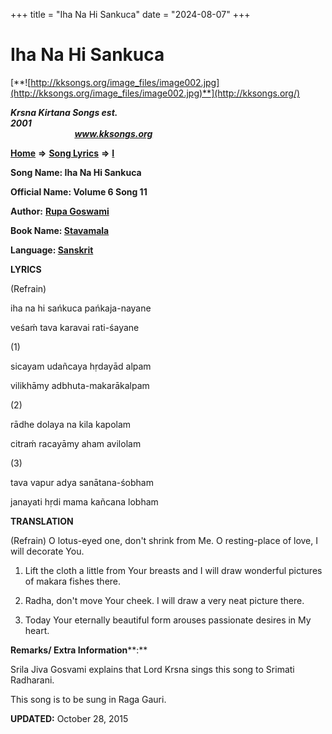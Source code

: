 +++
title = "Iha Na Hi Sankuca"
date = "2024-08-07"
+++

# Iha Na Hi Sankuca
[**![http://kksongs.org/image_files/image002.jpg](http://kksongs.org/image_files/image002.jpg)**](http://kksongs.org/)

**_Krsna Kirtana Songs est. 2001_**                                                                                                                                                 **_www.kksongs.org_**

**[Home](http://kksongs.org/)** **⇒** **[Song Lyrics](http://kksongs.org/lyrics.html)** **⇒** **[I](http://kksongs.org/songs/song_i.html)**

**Song Name: Iha Na Hi Sankuca**

**Official Name: Volume 6 Song 11**

**Author:** [**Rupa Goswami**](http://kksongs.org/authors/list/rupa.html)

**Book Name: [Stavamala](http://kksongs.org/authors/literature/stavamala.html)**

**Language: [Sanskrit](http://kksongs.org/language/list/sanskrit.html)**

**LYRICS**

(Refrain)

iha na hi sańkuca pańkaja-nayane

veśaḿ tava karavai rati-śayane

(1)

sicayam udañcaya hṛdayād alpam

vilikhāmy adbhuta-makarākalpam

(2)

rādhe dolaya na kila kapolam

citraḿ racayāmy aham avilolam

(3)

tava vapur adya sanātana-śobham

janayati hṛdi mama kañcana lobham

**TRANSLATION**

(Refrain) O lotus-eyed one, don't shrink from Me. O resting-place of love, I will decorate You.

1) Lift the cloth a little from Your breasts and I will draw wonderful pictures of makara fishes there.

2) Radha, don't move Your cheek. I will draw a very neat picture there.

3) Today Your eternally beautiful form arouses passionate desires in My heart.

**Remarks/ Extra Information****:**

Srila Jiva Gosvami explains that Lord Krsna sings this song to Srimati Radharani.

This song is to be sung in Raga Gauri.

**UPDATED:** October 28, 2015